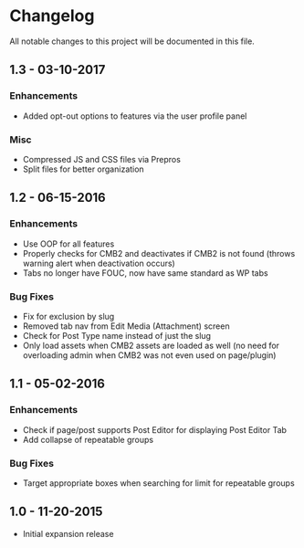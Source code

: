 # Changelog
All notable changes to this project will be documented in this file.

## 1.3 - 03-10-2017

### Enhancements
* Added opt-out options to features via the user profile panel

### Misc
* Compressed JS and CSS files via Prepros
* Split files for better organization

## 1.2 - 06-15-2016

### Enhancements
* Use OOP for all features
* Properly checks for CMB2 and deactivates if CMB2 is not found (throws warning alert when deactivation occurs)
* Tabs no longer have FOUC, now have same standard as WP tabs

### Bug Fixes
* Fix for exclusion by slug
* Removed tab nav from Edit Media (Attachment) screen
* Check for Post Type name instead of just the slug
* Only load assets when CMB2 assets are loaded as well (no need for overloading admin when CMB2 was not even used on page/plugin)

## 1.1 - 05-02-2016

### Enhancements
* Check if page/post supports Post Editor for displaying Post Editor Tab
* Add collapse of repeatable groups

### Bug Fixes
* Target appropriate boxes when searching for limit for repeatable groups

## 1.0 - 11-20-2015

* Initial expansion release
